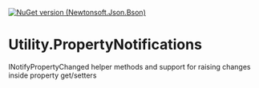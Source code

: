 [![NuGet version (Newtonsoft.Json.Bson)](https://img.shields.io/nuget/v/Utility.PropertyNotifications)](https://www.nuget.org/packages/Utility.PropertyNotifications)

# Utility.PropertyNotifications
INotifyPropertyChanged helper methods and support for raising changes inside property get/setters
